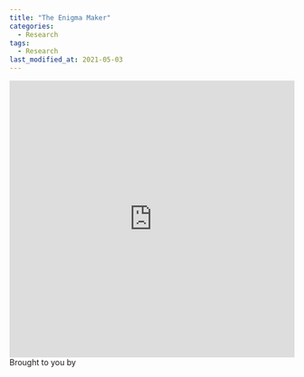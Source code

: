 ```yaml
---
title: "The Enigma Maker"
categories:
  - Research
tags:
  - Research
last_modified_at: 2021-05-03
---
```


<iframe src="https://www.furman.edu/furman-magazine/2021-spring/stories/enigma-maker/" width="100%" height="490px" frameBorder="0" style="border: 0;"></iframe><br>Brought to you by <a href="" target="_blank"></a>

